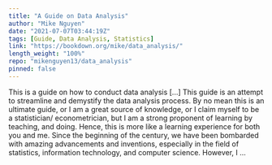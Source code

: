 ```yaml
---
title: "A Guide on Data Analysis"
author: "Mike Nguyen"
date: "2021-07-07T03:44:19Z"
tags: [Guide, Data Analysis, Statistics]
link: "https://bookdown.org/mike/data_analysis/"
length_weight: "100%"
repo: "mikenguyen13/data_analysis"
pinned: false
---
```


This is a guide on how to conduct data analysis [...] This guide is an attempt to streamline and demystify the data analysis process. By no mean this is an ultimate guide, or I am a great source of knowledge, or I claim myself to be a statistician/ econometrician, but I am a strong proponent of learning by teaching, and doing. Hence, this is more like a learning experience for both you and me. Since the beginning of the century, we have been bombarded with amazing advancements and inventions, especially in the field of statistics, information technology, and computer science. However, I ...
